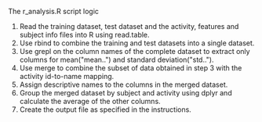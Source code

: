 The r_analysis.R script logic 

1. Read the training dataset, test dataset and the activity, features and subject info files into R using read.table.
2. Use rbind to combine the training and test datasets into a single dataset.
3. Use grepl on the column names of the complete dataset to extract only columns for mean("mean..") and standard deviation("std..").
4. Use merge to combine the subset of data obtained in step 3 with the activity id-to-name mapping.
5. Assign descriptive names to the columns in the merged dataset.
6. Group the merged dataset by subject and activity using dplyr and calculate the average of the other columns. 
7. Create the output file as specified in the instructions.
